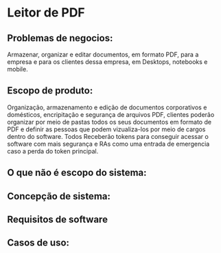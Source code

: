 # Leitor de PDF
## Problemas de negocios:
Armazenar, organizar e editar documentos, em formato PDF, para a empresa e para os clientes dessa empresa, em Desktops, notebooks e mobile.
## Escopo de produto:
Organização, armazenamento e edição de documentos corporativos e domésticos, encripitação e segurança de arquivos PDF, clientes poderão organizar por meio de pastas todos os seus documentos em formato de PDF e definir as pessoas que podem vizualiza-los por meio de cargos dentro do software. Todos Receberão tokens para conseguir acessar o software com mais segurança e RAs como uma entrada de emergencia caso a perda do token principal.
## O que não é escopo do sistema:

## Concepção de sistema:
## Requisitos de software
## Casos de uso:
